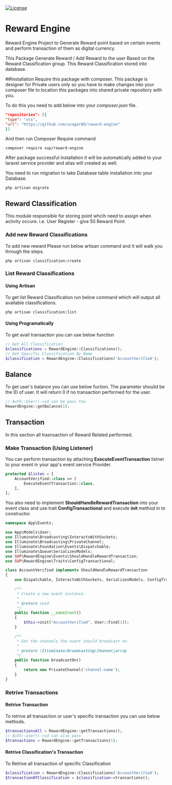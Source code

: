 [![License](https://poser.pugx.org/trexology/pointable/license)](https://packagist.org/packages/trexology/pointable)
# Reward Engine
Reward Engine Project to Generate Reward point based on certain events and perform transaction of them as digital currency.

This Package Generate Reward / Add Reward to the user Based on the Reward Classification group.
This Reward Classification stored into database.

##Installation
Require this package with composer.
This package is designer for Private users only so you have to
make changes into your composer file to location this packages
into shared private repository with you.

To do this you need to add below into your *composer.json* file.
```json
"repositories": [{
"type": "vcs",
"url": "https://github.com/usagar80/reward-engine"
}]
```
And then run Composer Require command
```shell
composer require sup/reward-engine
```
After package successful installation it will be automatically added to your
laravel service provider and alias will created as well.

You need to run migration to take Database table installation into your Database.

```shell
php artisan migrate
```

## Reward Classification
This module responsible for storing point whcih need to assign when activity occure.
i.e. User Register - give 50 Reward Point.

### Add new Reward Classifications
To add new reward Please run below artisan command and it will walk you through 
the steps.

```shell
php artisan classification:create
```

### List Reward Classifications
#### Using Artisan
To get list Reward Classification run below command which will output all available classifications.
```shell
php artisan classification:list
```
#### Using Programatically
To get avail transaction you can use below function
```php
// Get All Classification
$classifications = RewardEngine::Classifications();
// Get Specific Classification By Name
$classification = RewardEngine::Classifications('AccountVerified');
```
## Balance
To get user's balance you can use below fuction. The parameter shouild be the ID of user.
It will return 0 if no transaction performed for the user.
```php
// Auth::User()->id can be pass too.
RewardEngine::getBalance(1);
```
## Transaction
In this section all trasnsaction of Reward Related performed.

### Make Transaction (Using Listener)
You can perform transaction by attaching **ExecuteEventTransaction**
listner to your event in your app's event service Provider.

```php
protected $listen = [
    AccountVerified::class => [
        ExecuteEventTransaction::class,
    ],
];
```
You also need to implement **ShouldHandleRewardTransaction** 
into your event class and use trait **ConfigTransactional** and 
execute **init** method in to constructor.
```php
namespace App\Events;

use App\Models\User;
use Illuminate\Broadcasting\InteractsWithSockets;
use Illuminate\Broadcasting\PrivateChannel;
use Illuminate\Foundation\Events\Dispatchable;
use Illuminate\Queue\SerializesModels;
use SUP\RewardEngine\Events\ShouldHandleRewardTransaction;
use SUP\RewardEngine\Traits\ConfigTransactional;

class AccountVerified implements ShouldHandleRewardTransaction
{
    use Dispatchable, InteractsWithSockets, SerializesModels, ConfigTransactional;

    /**
     * Create a new event instance.
     *
     * @return void
     */
    public function __construct()
    {
        $this->init("AccountVerified", User::Find(1));
    }

    /**
     * Get the channels the event should broadcast on.
     *
     * @return \Illuminate\Broadcasting\Channel|array
     */
    public function broadcastOn()
    {
        return new PrivateChannel('channel-name');
    }
}
```

### Retrive Transactions
#### Retrive Transaction
To retrive all transaction or user's specific transaction you can use below methods.
```php
$transactionsAll = RewardEngine::getTransactions();
// Auth::user()->id can also pass
$transactions = RewardEngine::getTransactions(1);
```
#### Retrive Classification's Transaction
To Retrive all transaction of specific Classification
```php
$classification = RewardEngine::Classifications('AccountVerified');
$transactionOfClassification = $classification->transactions();
```
